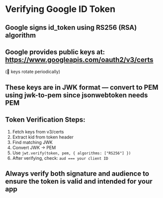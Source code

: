 # Verifying Google ID Token

## Google signs id_token using RS256 (RSA) algorithm

## Google provides public keys at: https://www.googleapis.com/oauth2/v3/certs
(🔁 keys rotate periodically)

## These keys are in JWK format — convert to PEM using jwk-to-pem since jsonwebtoken needs PEM

## Token Verification Steps:
1. Fetch keys from v3/certs
2. Extract kid from token header
3. Find matching JWK
4. Convert JWK → PEM
5. Use `jwt.verify(token, pem, { algorithms: ["RS256"] })`
6. After verifying, check: `aud === your client ID`

## Always verify both signature and audience to ensure the token is valid and intended for your app